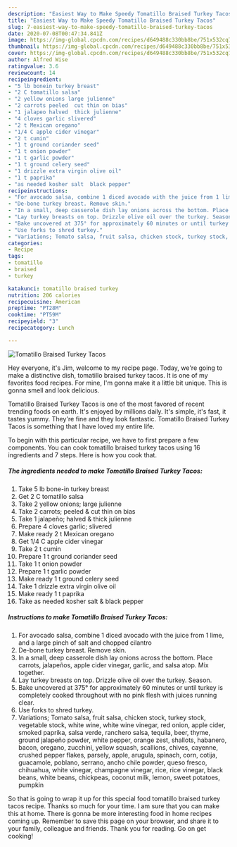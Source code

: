 ```yaml
---
description: "Easiest Way to Make Speedy Tomatillo Braised Turkey Tacos"
title: "Easiest Way to Make Speedy Tomatillo Braised Turkey Tacos"
slug: 7-easiest-way-to-make-speedy-tomatillo-braised-turkey-tacos
date: 2020-07-08T00:47:34.841Z
image: https://img-global.cpcdn.com/recipes/d649488c330bb8be/751x532cq70/tomatillo-braised-turkey-tacos-recipe-main-photo.jpg
thumbnail: https://img-global.cpcdn.com/recipes/d649488c330bb8be/751x532cq70/tomatillo-braised-turkey-tacos-recipe-main-photo.jpg
cover: https://img-global.cpcdn.com/recipes/d649488c330bb8be/751x532cq70/tomatillo-braised-turkey-tacos-recipe-main-photo.jpg
author: Alfred Wise
ratingvalue: 3.6
reviewcount: 14
recipeingredient:
- "5 lb bonein turkey breast"
- "2 C tomatillo salsa"
- "2 yellow onions large julienne"
- "2 carrots peeled  cut thin on bias"
- "1 jalapeo halved  thick julienne"
- "4 cloves garlic slivered"
- "2 t Mexican oregano"
- "1/4 C apple cider vinegar"
- "2 t cumin"
- "1 t ground coriander seed"
- "1 t onion powder"
- "1 t garlic powder"
- "1 t ground celery seed"
- "1 drizzle extra virgin olive oil"
- "1 t paprika"
- "as needed kosher salt  black pepper"
recipeinstructions:
- "For avocado salsa, combine 1 diced avocado with the juice from 1 lime, and a large pinch of salt and chopped cilantro"
- "De-bone turkey breast. Remove skin."
- "In a small, deep casserole dish lay onions across the bottom. Place carrots, jalapeños, apple cider vinegar, garlic, and salsa atop. Mix together."
- "Lay turkey breasts on top. Drizzle olive oil over the turkey. Season."
- "Bake uncovered at 375° for approximately 60 minutes or until turkey is completely cooked throughout with no pink flesh with juices running clear."
- "Use forks to shred turkey."
- "Variations; Tomato salsa, fruit salsa, chicken stock, turkey stock, vegetable stock, white wine, white wine vinegar, red onion, apple cider, smoked paprika, salsa verde, ranchero salsa, tequila, beer, thyme, ground jalapeño powder, white pepper, orange zest, shallots, habanero, bacon, oregano, zucchini, yellow squash, scallions, chives, cayenne, crushed pepper flakes, parsely, apple, arugula, spinach, corn, cotija, guacamole, poblano, serrano, ancho chile powder, queso fresco, chihuahua, white vinegar, champagne vinegar, rice, rice vinegar, black beans, white beans, chickpeas, coconut milk, lemon, sweet potatoes, pumpkin"
categories:
- Recipe
tags:
- tomatillo
- braised
- turkey

katakunci: tomatillo braised turkey 
nutrition: 206 calories
recipecuisine: American
preptime: "PT28M"
cooktime: "PT59M"
recipeyield: "3"
recipecategory: Lunch

---
```



![Tomatillo Braised Turkey Tacos](https://img-global.cpcdn.com/recipes/d649488c330bb8be/751x532cq70/tomatillo-braised-turkey-tacos-recipe-main-photo.jpg)

Hey everyone, it's Jim, welcome to my recipe page. Today, we're going to make a distinctive dish, tomatillo braised turkey tacos. It is one of my favorites food recipes. For mine, I'm gonna make it a little bit unique. This is gonna smell and look delicious.

Tomatillo Braised Turkey Tacos is one of the most favored of recent trending foods on earth. It's enjoyed by millions daily. It's simple, it's fast, it tastes yummy. They're fine and they look fantastic. Tomatillo Braised Turkey Tacos is something that I have loved my entire life.




To begin with this particular recipe, we have to first prepare a few components. You can cook tomatillo braised turkey tacos using 16 ingredients and 7 steps. Here is how you cook that.

<!--inarticleads1-->

##### The ingredients needed to make Tomatillo Braised Turkey Tacos:

1. Take 5 lb bone-in turkey breast
1. Get 2 C tomatillo salsa
1. Take 2 yellow onions; large julienne
1. Take 2 carrots; peeled &amp; cut thin on bias
1. Take 1 jalapeño; halved &amp; thick julienne
1. Prepare 4 cloves garlic; slivered
1. Make ready 2 t Mexican oregano
1. Get 1/4 C apple cider vinegar
1. Take 2 t cumin
1. Prepare 1 t ground coriander seed
1. Take 1 t onion powder
1. Prepare 1 t garlic powder
1. Make ready 1 t ground celery seed
1. Take 1 drizzle extra virgin olive oil
1. Make ready 1 t paprika
1. Take as needed kosher salt &amp; black pepper




<!--inarticleads2-->

##### Instructions to make Tomatillo Braised Turkey Tacos:

1. For avocado salsa, combine 1 diced avocado with the juice from 1 lime, and a large pinch of salt and chopped cilantro
1. De-bone turkey breast. Remove skin.
1. In a small, deep casserole dish lay onions across the bottom. Place carrots, jalapeños, apple cider vinegar, garlic, and salsa atop. Mix together.
1. Lay turkey breasts on top. Drizzle olive oil over the turkey. Season.
1. Bake uncovered at 375° for approximately 60 minutes or until turkey is completely cooked throughout with no pink flesh with juices running clear.
1. Use forks to shred turkey.
1. Variations; Tomato salsa, fruit salsa, chicken stock, turkey stock, vegetable stock, white wine, white wine vinegar, red onion, apple cider, smoked paprika, salsa verde, ranchero salsa, tequila, beer, thyme, ground jalapeño powder, white pepper, orange zest, shallots, habanero, bacon, oregano, zucchini, yellow squash, scallions, chives, cayenne, crushed pepper flakes, parsely, apple, arugula, spinach, corn, cotija, guacamole, poblano, serrano, ancho chile powder, queso fresco, chihuahua, white vinegar, champagne vinegar, rice, rice vinegar, black beans, white beans, chickpeas, coconut milk, lemon, sweet potatoes, pumpkin




So that is going to wrap it up for this special food tomatillo braised turkey tacos recipe. Thanks so much for your time. I am sure that you can make this at home. There is gonna be more interesting food in home recipes coming up. Remember to save this page on your browser, and share it to your family, colleague and friends. Thank you for reading. Go on get cooking!
